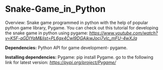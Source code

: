 # Snake-Game_in_Python

Overview:
Snake game programmed in python with the help of popular python game library, Pygame.
You can check out this tutorial for developing the snake game in python using pygame: *https://www.youtube.com/watch?v=K5F-aGDIYaM&list=PL6gx4Cwl9DGAjkwJocj7vlc_mFU-4wXJq* 

**Dependencies:**
Python API for game development- pygame. 

**Installing dependencies:**
Pygame: pip install Pygame. go to the following link for latest version: *https://pypi.org/project/Pygame/*

